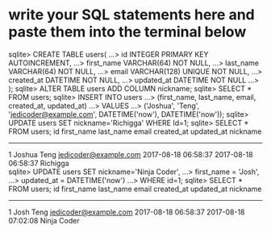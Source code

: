 # write your SQL statements here and paste them into the terminal below
sqlite> CREATE TABLE users(
   ...> id INTEGER PRIMARY KEY AUTOINCREMENT,
   ...> first_name VARCHAR(64) NOT NULL,
   ...> last_name VARCHAR(64) NOT NULL,
   ...> email VARCHAR(128) UNIQUE NOT NULL,
   ...> created_at DATETIME NOT NULL,
   ...> updated_at DATETIME NOT NULL
   ...> );
sqlite> ALTER TABLE users ADD COLUMN nickname;
sqlite> SELECT * FROM users;
sqlite> INSERT INTO users
   ...> (first_name, last_name, email, created_at, updated_at)
   ...> VALUES
   ...> ('Joshua', 'Teng', 'jedicoder@example.com', DATETIME('now'), DATETIME('now'));
sqlite> UPDATE users SET nickname='Richigga' WHERE Id=1;
sqlite> SELECT * FROM users;
id          first_name  last_name   email                  created_at           updated_at           nickname  
----------  ----------  ----------  ---------------------  -------------------  -------------------  ----------
1           Joshua      Teng        jedicoder@example.com  2017-08-18 06:58:37  2017-08-18 06:58:37  Richigga  
sqlite> UPDATE users SET nickname='Ninja Coder', 
   ...> first_name = 'Josh',
   ...> updated_at = DATETIME('now')
   ...> WHERE id=1;
sqlite> SELECT * FROM users;
id          first_name  last_name   email                  created_at           updated_at           nickname   
----------  ----------  ----------  ---------------------  -------------------  -------------------  -----------
1           Josh        Teng        jedicoder@example.com  2017-08-18 06:58:37  2017-08-18 07:02:08  Ninja Coder